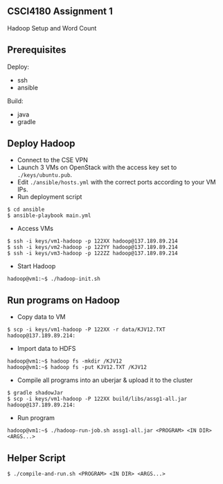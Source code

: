 ## CSCI4180 Assignment 1
Hadoop Setup and Word Count

## Prerequisites 

Deploy:

- ssh
- ansible

Build:

- java
- gradle

## Deploy Hadoop

- Connect to the CSE VPN
- Launch 3 VMs on OpenStack with the access key set to `./keys/ubuntu.pub`.
- Edit `./ansible/hosts.yml` with the correct ports according to your VM IPs.
- Run deployment script

```
$ cd ansible
$ ansible-playbook main.yml
```

- Access VMs

```
$ ssh -i keys/vm1-hadoop -p 122XX hadoop@137.189.89.214
$ ssh -i keys/vm2-hadoop -p 122YY hadoop@137.189.89.214
$ ssh -i keys/vm3-hadoop -p 122ZZ hadoop@137.189.89.214
```

- Start Hadoop

```
hadoop@vm1:~$ ./hadoop-init.sh
```

## Run programs on Hadoop

- Copy data to VM

```
$ scp -i keys/vm1-hadoop -P 122XX -r data/KJV12.TXT hadoop@137.189.89.214:
```

- Import data to HDFS

```
hadoop@vm1:~$ hadoop fs -mkdir /KJV12
hadoop@vm1:~$ hadoop fs -put KJV12.TXT /KJV12
```

- Compile all programs into an uberjar & upload it to the cluster

```
$ gradle shadowJar
$ scp -i keys/vm1-hadoop -P 122XX build/libs/assg1-all.jar hadoop@137.189.89.214:
```

- Run program

```
hadoop@vm1:~$ ./hadoop-run-job.sh assg1-all.jar <PROGRAM> <IN DIR> <ARGS...>
```

## Helper Script

```
$ ./compile-and-run.sh <PROGRAM> <IN DIR> <ARGS...>
```


